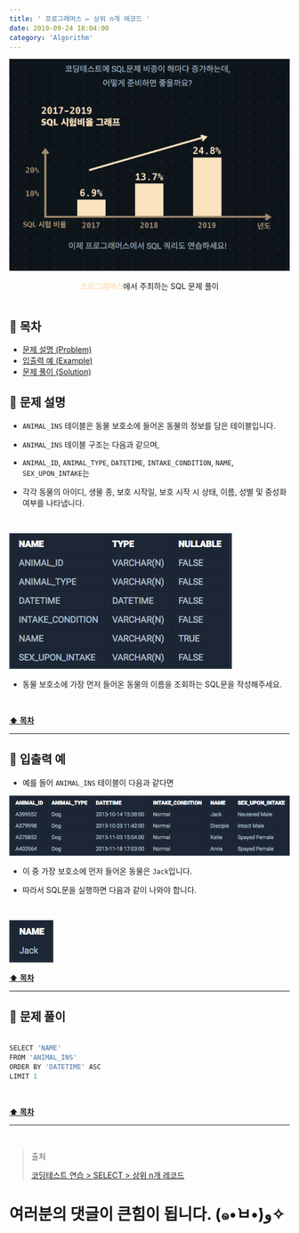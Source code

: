 ```yaml
---
title: ' 프로그래머스 ▻ 상위 n개 레코드 '
date: 2019-09-24 18:04:00
category: 'Algorithm'
---
```


![](../../images/sql/logo.png)

<center><strong style="color:#FDE2BF">프로그래머스</strong>에서 주최하는 SQL 문제 풀이</center>

<br />

## **💎 목차**

- [문제 설명 (Problem)](#-문제-설명)
- [입출력 예 (Example)](#-입출력-예)
- [문제 풀이 (Solution)](#-문제-풀이)

## **📕 문제 설명**

- `ANIMAL_INS` 테이블은 동물 보호소에 들어온 동물의 정보를 담은 테이블입니다.

- `ANIMAL_INS` 테이블 구조는 다음과 같으며,

- `ANIMAL_ID`, `ANIMAL_TYPE`, `DATETIME`, `INTAKE_CONDITION`, `NAME`, `SEX_UPON_INTAKE`는

- 각각 동물의 아이디, 생물 종, 보호 시작일, 보호 시작 시 상태, 이름, 성별 및 중성화 여부를 나타냅니다.

<br />

![](../../images/sql/table.1.png)
<br />

- 동물 보호소에 가장 먼저 들어온 동물의 이름을 조회하는 SQL문을 작성해주세요.

<br />

**[⬆ 목차](#-목차)**

---

## **📙 입출력 예**

- 예를 들어 `ANIMAL_INS` 테이블이 다음과 같다면

![](../../images/sql/select/7-1.example.png)
<br />

- 이 중 가장 보호소에 먼저 들어온 동물은 `Jack`입니다.

- 따라서 SQL문을 실행하면 다음과 같이 나와야 합니다.

<br />

![](../../images/sql/select/7-2.example.png)
<br />

**[⬆ 목차](#-목차)**

---

## **📘 문제 풀이**

```js

SELECT 'NAME'
FROM 'ANIMAL_INS'
ORDER BY 'DATETIME' ASC
LIMIT 1

```

<br />

**[⬆ 목차](#-목차)**

---

<br />

> 출처
>
> <a href="https://programmers.co.kr/learn/courses/30/lessons/59405" target="_blank">코딩테스트 연습 > SELECT > 상위 n개 레코드</a>

# 여러분의 댓글이 큰힘이 됩니다. (๑•̀ㅂ•́)و✧

